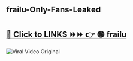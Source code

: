 
 ## frailu-Only-Fans-Leaked

# <h2><a href="https://clipsfans.com/frailu&ref=git">🔗 Click to LINKS ⏩⏩ 👉 🟢 frailu </a></h2>

<a href="https://clipsfans.com/frailu&ref=git" rel="nofollow" data-target="animated-image.originalLink"><img src="https://i.ibb.co.com/xMMVF88/686577567.gif" alt="Viral Video Original" style="max-width: 100%; display: inline-block;" data-target="animated-image.originalImage"></a>
